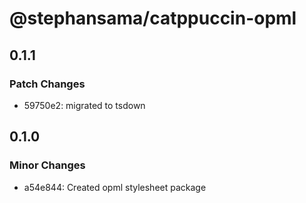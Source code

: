 # @stephansama/catppuccin-opml

## 0.1.1

### Patch Changes

- 59750e2: migrated to tsdown

## 0.1.0

### Minor Changes

- a54e844: Created opml stylesheet package
